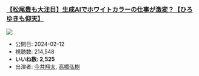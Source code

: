 ### [【松尾豊も大注目】生成AIでホワイトカラーの仕事が激変？【ひろゆきも仰天】](https://www.youtube.com/watch?v=rtQfoUSt1o4)
[![](https://img.youtube.com/vi/rtQfoUSt1o4/sddefault.jpg)](https://www.youtube.com/watch?v=rtQfoUSt1o4)
-   公開日: 2024-02-12
-   視聴数: 214,548
-   **いいね数: 2,525**
-   出演者: [今井翔太](/rehacq_fan/people/今井翔太 "wikilink"), [高橋弘樹](/rehacq_fan/people/高橋弘樹 "wikilink")
